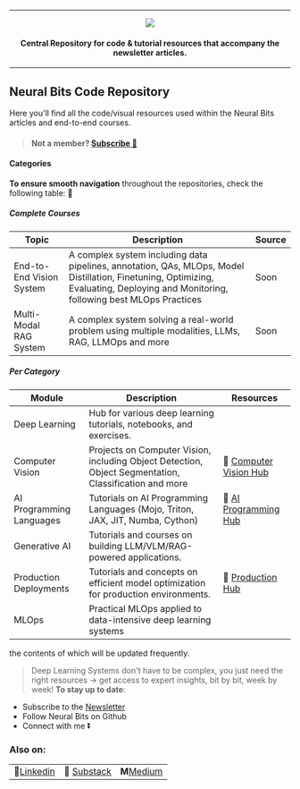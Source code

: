 
---

<p align="center"><img src="https://github.com/neural-bits/.github/blob/main/media/neuralbits_banner.png?raw=true"></p>

<h4 align="center">Central Repository for code & tutorial resources that accompany the newsletter articles.</h4>


----
## Neural Bits Code Repository
Here you'll find all the code/visual resources used within the Neural Bits articles and end-to-end courses.

>#### Not a member? <a href="https://neuralbits.substack.com/subscribe"> Subscribe 🚀</a>
<be>

#### Categories
**To ensure smooth navigation** throughout the repositories, check the following table: 🔽
##### Complete Courses
| Topic | Description | Source |
|--------|-------------|---------------|
| End-to-End Vision System | A complex system including data pipelines, annotation, QAs, MLOps, Model Distillation, Finetuning, Optimizing, Evaluating, Deploying and Monitoring, following best MLOps Practices| Soon |
| Multi-Modal RAG System | A complex system solving a real-world problem using multiple modalities, LLMs, RAG, LLMOps and more | Soon |

##### Per Category
| Module | Description | Resources |
|--------|-------------|---------------|
| Deep Learning | Hub for various deep learning tutorials, notebooks, and exercises. | |
| Computer Vision | Projects on Computer Vision, including Object Detection, Object Segmentation, Classification and more| 🚀 [Computer Vision Hub](https://github.com/neural-bits/computer-vision-hub)|
| AI Programming Languages | Tutorials on AI Programming Languages (Mojo, Triton, JAX, JIT, Numba, Cython) | 🚀 [AI Programming Hub](https://github.com/neural-bits/ai-programming-hub)|
| Generative AI| Tutorials and courses on building LLM/VLM/RAG-powered applications. | |
| Production Deployments| Tutorials and concepts on efficient model optimization for production environments. | 🚀 [Production Hub](https://github.com/neural-bits/deep-learning-resources.git)|
| MLOps| Practical MLOps applied to data-intensive deep learning systems | |

the contents of which will be updated frequently.

> Deep Learning Systems don't have to be complex, you just need the right resources -> get access to expert insights, bit by bit, week by week!
**To stay up to date**:
- Subscribe to the [Newsletter](https://neuralbits.substack.com/)
- Follow Neural Bits on Github
- Connect with me ⏬


### Also on:
| | | |
|--|--|--|
|🔗[Linkedin](https://www.linkedin.com/in/arazvant/)| 📰 [Substack](https://neuralbits.substack.com/) | **M**[Medium](https://medium.com/@alexandrurazvant) |


